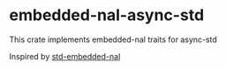 # embedded-nal-async-std
This crate implements embedded-nal traits for async-std

Inspired by [std-embedded-nal](https://gitlab.com/chrysn/std-embedded-nal)
